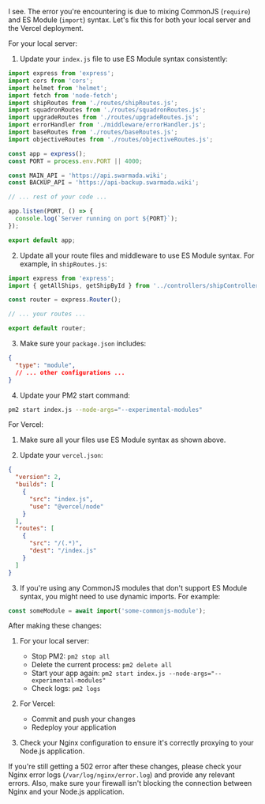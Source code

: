 

I see. The error you're encountering is due to mixing CommonJS (`require`) and ES Module (`import`) syntax. Let's fix this for both your local server and the Vercel deployment.

For your local server:

1. Update your `index.js` file to use ES Module syntax consistently:

```javascript
import express from 'express';
import cors from 'cors';
import helmet from 'helmet';
import fetch from 'node-fetch';
import shipRoutes from './routes/shipRoutes.js';
import squadronRoutes from './routes/squadronRoutes.js';
import upgradeRoutes from './routes/upgradeRoutes.js';
import errorHandler from './middleware/errorHandler.js';
import baseRoutes from './routes/baseRoutes.js';
import objectiveRoutes from './routes/objectiveRoutes.js';

const app = express();
const PORT = process.env.PORT || 4000;

const MAIN_API = 'https://api.swarmada.wiki';
const BACKUP_API = 'https://api-backup.swarmada.wiki';

// ... rest of your code ...

app.listen(PORT, () => {
  console.log(`Server running on port ${PORT}`);
});

export default app;
```

2. Update all your route files and middleware to use ES Module syntax. For example, in `shipRoutes.js`:

```javascript
import express from 'express';
import { getAllShips, getShipById } from '../controllers/shipController.js';

const router = express.Router();

// ... your routes ...

export default router;
```

3. Make sure your `package.json` includes:

```json
{
  "type": "module",
  // ... other configurations ...
}
```

4. Update your PM2 start command:

```bash
pm2 start index.js --node-args="--experimental-modules"
```

For Vercel:

1. Make sure all your files use ES Module syntax as shown above.

2. Update your `vercel.json`:

```json
{
  "version": 2,
  "builds": [
    {
      "src": "index.js",
      "use": "@vercel/node"
    }
  ],
  "routes": [
    {
      "src": "/(.*)",
      "dest": "/index.js"
    }
  ]
}
```

3. If you're using any CommonJS modules that don't support ES Module syntax, you might need to use dynamic imports. For example:

```javascript
const someModule = await import('some-commonjs-module');
```

After making these changes:

1. For your local server:
   - Stop PM2: `pm2 stop all`
   - Delete the current process: `pm2 delete all`
   - Start your app again: `pm2 start index.js --node-args="--experimental-modules"`
   - Check logs: `pm2 logs`

2. For Vercel:
   - Commit and push your changes
   - Redeploy your application

3. Check your Nginx configuration to ensure it's correctly proxying to your Node.js application.

If you're still getting a 502 error after these changes, please check your Nginx error logs (`/var/log/nginx/error.log`) and provide any relevant errors. Also, make sure your firewall isn't blocking the connection between Nginx and your Node.js application.